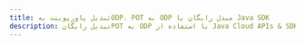 ---title: تبدیل پاورپوینت بهODP، POT به ODP مبدل رایگان یا Java SDKdescription: تبدیل رایگانPOT به ODP با استفاده از Java Cloud APIs & SDK. همچنین اسناد Microsoft PowerPoint را در Cloud ایجاد، ویرایش و رندر کنید.---